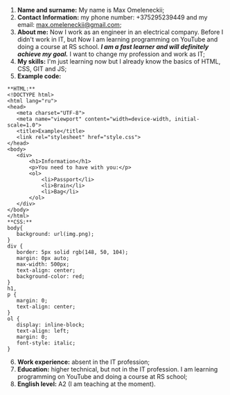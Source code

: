 1. **Name and surname:** My name is Max Omeleneckii;
2. **Contact Information:** my phone number: +375295239449 and my email: max.omeleneckii@gmail.com;
3. **About me:** Now I work as an engineer in an electrical company. Before I didn't work in IT, but Now I am learning programming on YouTube and doing a course at RS school. **_I am a fast learner and will definitely achieve my goal._** I want to change my profession and work as IT;
4. **My skills:** I'm just learning now but I already know the basics of HTML, CSS, GIT and JS;
5. **Example code:**
 ```
 **HTML:**
<!DOCTYPE html>
<html lang="ru">
<head>
    <meta charset="UTF-8">
    <meta name="viewport" content="width=device-width, initial-scale=1.0">
    <title>Example</title>
    <link rel="stylesheet" href="style.css">
</head>
<body>
    <div>
        <h1>Information</h1>
        <p>You need to have with you:</p>
        <ol>
            <li>Passport</li>
            <li>Brain</li>
            <li>Bag</li>
        </ol>
    </div>
</body>
</html>
**CSS:**
body{
    background: url(img.png);
}
div {
    border: 5px solid rgb(148, 50, 104);
    margin: 0px auto;
    max-width: 500px;
    text-align: center;
    background-color: red;
}
h1,
p {
    margin: 0;
    text-align: center;
}
ol {
    display: inline-block;
    text-align: left;
    margin: 0;
    font-style: italic;
}
```
6. **Work experience:** absent in the IT profession;
7. **Education:** higher technical, but not in the IT profession. I am learning programming on YouTube and doing a course at RS school;
8. **English level:** A2 (I am teaching at the moment).